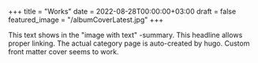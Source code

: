+++
title = "Works"
date = 2022-08-28T00:00:00+03:00
draft = false
featured_image = "/albumCoverLatest.jpg"
+++

This text shows in the "image with text" -summary.
This headline allows proper linking.
The actual category page is auto-created by hugo.
Custom front matter cover seems to work.
